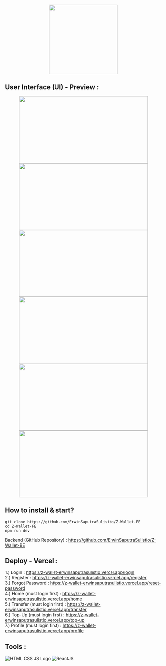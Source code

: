 <p align="center">
  <img src="https://user-images.githubusercontent.com/77045083/119468721-e7549900-bd70-11eb-8c04-def39835f5b4.png" width="222">
</p>

## User Interface (UI) - Preview :
<p align="center">
  <img height="215" src="https://user-images.githubusercontent.com/77045083/119463697-321fe200-bd6c-11eb-8dd9-701e821a7416.png" width="415">
  <img height="215" src="https://user-images.githubusercontent.com/77045083/119463702-33e9a580-bd6c-11eb-85e9-05fd1d6f1412.png" width="415">
  <img height="215" src="https://user-images.githubusercontent.com/77045083/119463712-36e49600-bd6c-11eb-985b-7c888cac3367.png" width="415">
  <img height="215" src="https://user-images.githubusercontent.com/77045083/119463722-3815c300-bd6c-11eb-8f5a-e8b7d28b65e5.png" width="415">
  <img height="215" src="https://user-images.githubusercontent.com/77045083/119463726-39df8680-bd6c-11eb-9056-c6b99d6efdcb.png" width="415">
  <img height="215" src="https://user-images.githubusercontent.com/77045083/119463734-3ba94a00-bd6c-11eb-9eb5-0eb358f0e4bc.png" width="415">
</p>

## How to install & start?  
    git clone https://github.com/ErwinSaputraSulistio/Z-Wallet-FE
    cd Z-Wallet-FE
    npm run dev
Backend (GitHub Repository) : https://github.com/ErwinSaputraSulistio/Z-Wallet-BE  

## Deploy - Vercel :
1.) Login : https://z-wallet-erwinsaputrasulistio.vercel.app/login  
2.) Register : https://z-wallet-erwinsaputrasulistio.vercel.app/register  
3.) Forgot Password : https://z-wallet-erwinsaputrasulistio.vercel.app/reset-password  
4.) Home (must login first) : https://z-wallet-erwinsaputrasulistio.vercel.app/home   
5.) Transfer (must login first) : https://z-wallet-erwinsaputrasulistio.vercel.app/transfer  
6.) Top-Up (must login first) : https://z-wallet-erwinsaputrasulistio.vercel.app/top-up  
7.) Profile (must login first) : https://z-wallet-erwinsaputrasulistio.vercel.app/profile  

## Tools :  
![HTML CSS JS Logo](https://user-images.githubusercontent.com/77045083/110452347-ad6fe100-80f7-11eb-94ab-c86a935c6e1f.png)
![ReactJS](https://user-images.githubusercontent.com/77045083/118378083-645a7280-b5fb-11eb-84b3-92d0b0e09e57.png)

